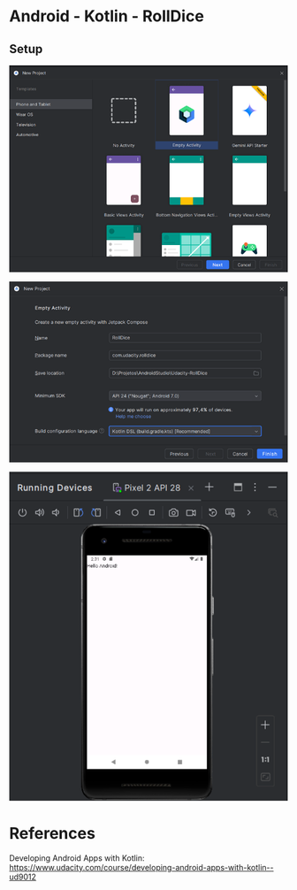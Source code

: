 # Android - Kotlin - RollDice

## Setup

![Activity](imgs/AndroidStudio-01-Activity.png)

![Settings](imgs/AndroidStudio-02-Settings.png)

![Screen-Hello](imgs/AndroidStudio-03-Screen-Hello.png)


# References
Developing Android Apps with Kotlin:
https://www.udacity.com/course/developing-android-apps-with-kotlin--ud9012
